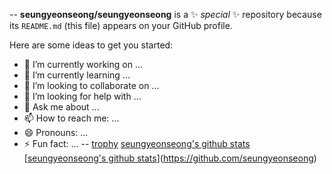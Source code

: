 

--
**seungyeonseong/seungyeonseong** is a ✨ _special_ ✨ repository because its `README.md` (this file) appears on your GitHub profile.

Here are some ideas to get you started:

- 🔭 I’m currently working on ...
- 🌱 I’m currently learning ...
- 👯 I’m looking to collaborate on ...
- 🤔 I’m looking for help with ...
- 💬 Ask me about ...
- 📫 How to reach me: ...
- 😄 Pronouns: ...
- ⚡ Fun fact: ...
--
[trophy](https://github-profile-trophy.vercel.app/?username=seungyeonseong)
[seungyeonseong's github stats](https://github-readme-stats.vercel.app/api?username=seungyeonseong&show_icons=true)
[[seungyeonseong's github stats](https://github-readme-stats.vercel.app/api/top-langs/?username=seungyeonseong&show_icons=true&hide_border=true&title_color=004386&icon_color=004386&layout=compact)](https://github.com/seungyeonseong)
